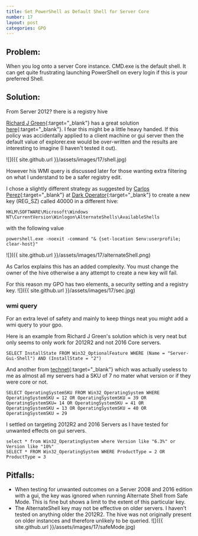 ```yaml
---
title: Set PowerShell as Default Shell for Server Core
number: 17
layout: post
categories: GPO
---
```


## Problem:
When you log onto a server Core instance. CMD.exe is the default shell.  It can get quite frustrating launching PowerShell on every login if this is your preferred Shell.  

## Solution:
From Server 2012? there is a registry hive

[Richard J Green](https://richardjgreen.net/about/){:target="_blank"} has a great solution [here](https://richardjgreen.net/setting-powershell-default-shell-server-core/){:target="_blank"}.  I fear this might be a little heavy handed.  If this policy was accidentally applied to a client machine or gui server then the default value of explorer.exe would be over-written and the results are interesting to imagine (I haven't tested it out).  

![]({{ site.github.url }}/assets/images/17/shell.jpg)

However his WMI query is discussed later for those wanting extra filtering on what I understand to be a safer registry edit.

I chose a slightly different strategy as suggested by [Carlos Perez](https://www.darkoperator.com/about-me/){:target="_blank"} at [Dark Operator](https://www.darkoperator.com/blog/2013/1/10/set-powershell-as-your-default-shell-in-windows-2012-core.html){:target="_blank"} to create a new key (REG_SZ) called 40000 in a different hive:


    HKLM\SOFTWARE\Microsoft\Windows NT\CurrentVersion\Winlogon\AlternateShells\AvailableShells

with the following value

    powershell.exe -noexit -command "& {set-location $env:userprofile; clear-host}"

![]({{ site.github.url }}/assets/images/17/alternateShell.png)

As Carlos explains this has an added complexity.  You must change the owner of the hive otherwise a any attempt to create a new key will fail.

For this reason my GPO has two elements, a security setting and a registry key.
![]({{ site.github.url }}/assets/images/17/sec.jpg)

### wmi query
For an extra level of safety and mainly to keep things neat you might add a wmi query to your gpo.

Here is an example from Richard J Green's solution which is very neat but only seems to only work for 2012R2 and not 2016 Core servers.

    SELECT InstallState FROM Win32_OptionalFeature WHERE (Name = "Server-Gui-Shell") AND (InstallState = "2")

And another from [technet](https://blogs.technet.microsoft.com/askds/2008/09/11/fun-with-wmi-filters-in-group-policy/){:target="_blank"} which was actually useless to me as almost all my servers had a SKU of 7 no mater what version or if they were core or not.

    SELECT OperatingSystemSKU FROM Win32_OperatingSystem WHERE OperatingSystemSKU = 12 OR OperatingSystemSKU = 39 OR OperatingSystemSKU= 14 OR OperatingSystemSKU = 41 OR OperatingSystemSKU = 13 OR OperatingSystemSKU = 40 OR OperatingSystemSKU = 29

I settled on targeting 2012R2 and 2016 Servers as I have tested for unwanted effects on gui servers.

    select * from Win32_OperatingSystem where Version like "6.3%" or Version like "10%"
    SELECT * FROM Win32_OperatingSystem WHERE ProductType = 2 OR ProductType = 3

## Pitfalls:
-  When testing for unwanted outcomes on a Server 2008 and 2016 edition with a gui, the key was ignored when running Alternate Shell from Safe Mode.  This is fine but shows a limit to the extent of this particular key.
-  The AlternateShell key may not be effective on older servers.  I haven't tested on anything older the 2012R2.  The hive was not originally present on older instances and therefore unlikely to be queried.
![]({{ site.github.url }}/assets/images/17/safeMode.jpg)
